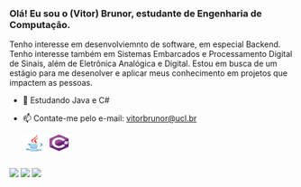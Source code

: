 ### Olá! Eu sou o (Vitor) Brunor, estudante de Engenharia de Computação.
Tenho interesse em desenvolviemnto de software, em especial Backend. Tenho interesse também em Sistemas Embarcados e Processamento Digital de Sinais, além de Eletrônica Analógica e Digital.
Estou em busca de um estágio para me desenolver e aplicar meus conhecimento em projetos que impactem as pessoas.


- 📖 Estudando Java e C# 
- 📫 Contate-me pelo e-mail: vitorbrunor@ucl.br

   <img align="center" alt="Brunor-java" height="30" width="40" src="https://raw.githubusercontent.com/devicons/devicon/master/icons/java/java-original.svg">
   <img align="center" alt="Brunor-Csharp" height="30" width="40" src="https://raw.githubusercontent.com/devicons/devicon/master/icons/csharp/csharp-original.svg">
   
          
  
  ##
 
<div> 
  
  <a href="https://instagram.com/vitorbrunor" target="_blank"><img src="https://img.shields.io/badge/-Instagram-%23E4405F?style=for-the-badge&logo=instagram&logoColor=white" target="_blank"></a>
  <a href = "mailto:vitorbrunor@ucl.br"><img src="https://img.shields.io/badge/-Gmail-%23333?style=for-the-badge&logo=gmail&logoColor=white" target="_blank"></a>
  <a href="https://www.linkedin.com/in/vitor-brunor/" target="_blank"><img src="https://img.shields.io/badge/-LinkedIn-%230077B5?style=for-the-badge&logo=linkedin&logoColor=white" target="_blank"></a> 
  
</div>

##
